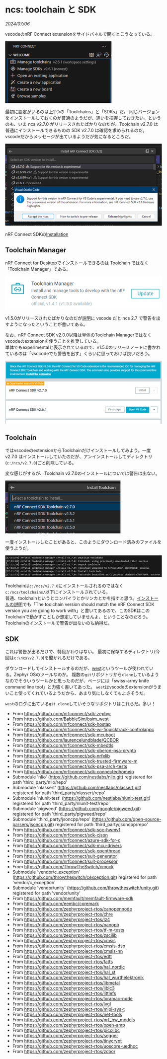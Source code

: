 # ncs: toolchain と SDK

<i>2024/07/06</i>

vscodeのnRF Connect extensionをサイドパネルで開くとこうなっている。

![image](20240706a-1.png)

最初に設定がいるのは上2つの「Toolchains」と「SDKs」だ。
同じバージョンをインストールしておくのが普通のようだが、違いを把握しておきたい。というのも、いま ncs v2.7.0 がリリースされたばかりなのだが、Toolchain v2.7.0 は普通にインストールできるものの SDK v2.7.0 は確認を求められるのだ。
vscodeだからメッセージが出ているようだが気になるところだ。

![image](20240706a-2.png)

nRF Connect SDKの[Installation](https://docs.nordicsemi.com/bundle/ncs-latest/page/nrf/installation/install_ncs.html#install_the_nrf_connect_sdk_toolchain)

## Toolchain Manager

nRF Connect for Desktopでインストールできるのは Toolchain ではなく「Toolchain Manager」である。

![image](20240705a-3.png)

v1.5.0がリリースされたばかりなのだが[説明](https://github.com/NordicSemiconductor/pc-nrfconnect-toolchain-manager/releases/tag/v1.5.0)に vscode だと ncs 2.7 で警告を出すようになったということが書いてある。

なお、nRF Connect SDK v2.0.0以降は単体のToolchain Managerではなくvscodeのextensionを使うことを推奨している。  
単体でもexperimentalと表示されているので、v1.5.0のリリースノートに書かれているのは「vsccodeでも警告を出す」くらいに思っておけば良いだろう。

![image](20240706a-3.png)

## Toolchain

ではvscodeのextensionからToolchainだけインストールしてみよう。一度 v2.7.0 はインストールしていたのだが、アンインストールしてディレクトリ(`c:/ncs/v2.7.0`)ごと削除している。


変な感じがするが、Toolchain v2.7.0のインストールについては警告は出ない。

![image](20240706a-4.png)

一度インストールしたことがあると、このようにダウンロード済みのファイルを使うようだ。

![image](20240706a-5.png)

Toolchainは`c:/ncs/v2.7.0`にインストールされるのではなく`c:/ncs/toolchains/`以下にインストールされている。  
普通、toolchainというとコンパイラとかリンカとかを指すと思う。[インストールの説明](https://docs.nordicsemi.com/bundle/ncs-latest/page/nrf/installation/install_ncs.html#install_the_nrf_connect_sdk_toolchain)でも「The toolchain version should match the nRF Connect SDK version you are going to work with」と書いてあるので、このSDKはこのToolchainで動かすことしか想定していませんよ、ということなのだろう。
Toolchainのインストールで警告が出ないのも納得だ。

## SDK

これは警告が出るだけで、特段かわりはない。
最初に保存するディレクトリ(今回は`c:\ncs\v2.7.0`)を聞かれるだけである。

ダウンロードしてインストールするのだが、[west](https://docs.zephyrproject.org/latest/develop/west/index.html)というツールが使われている。Zephyr OSのツールなのか。
複数の`git`リポジトリから`clone`しているようなのでそういうツールかと思ったのだが、ページには「swiss-army knife command line tool」と力強く書いてあった。
`west`はvscodeのextensionがうまいこと使ってくれているようだから、あまり気にしなくてもよさそうだ。

`west`のログに出ている`git clone`していそうなリポジトリはこれらだ。多い！

* From https://github.com/nrfconnect/sdk-zephyr
* From https://github.com/BabbleSim/bsim_west
* From https://github.com/nrfconnect/sdk-hostap
* From https://github.com/nrfconnect/sdk-wi-fiquicktrack-controlappc
* From https://github.com/nrfconnect/sdk-mcuboot
* From https://github.com/laurencelundblade/QCBOR
* From https://github.com/nrfconnect/sdk-mbedtls
* From https://github.com/nrfconnect/sdk-oberon-psa-crypto
* From https://github.com/nrfconnect/sdk-nrfxlib
* From https://github.com/nrfconnect/sdk-trusted-firmware-m
* From https://github.com/nrfconnect/sdk-psa-arch-tests
* From https://github.com/nrfconnect/sdk-connectedhomeip
* Submodule 'nlio' (https://github.com/nestlabs/nlio.git) registered for path 'third_party/nlio/repo'
* Submodule 'nlassert' (https://github.com/nestlabs/nlassert.git) registered for path 'third_party/nlassert/repo'
* Submodule 'nlunit-test' (https://github.com/nestlabs/nlunit-test.git) registered for path 'third_party/nlunit-test/repo'
* Submodule 'pigweed' (https://github.com/google/pigweed.git) registered for path 'third_party/pigweed/repo'
* Submodule 'third_party/jsoncpp/repo' (https://github.com/open-source-parsers/jsoncpp.git) registered for path 'third_party/jsoncpp/repo'
* From https://github.com/nrfconnect/sdk-soc-hwmv1
* From https://github.com/nrfconnect/sdk-cjson
* From https://github.com/nrfconnect/azure-sdk-for-c
* From https://github.com/nrfconnect/sdk-mcu-drivers
* From https://github.com/nrfconnect/sdk-openthread
* From https://github.com/nrfconnect/suit-generator
* From https://github.com/nrfconnect/suit-processor
* From https://github.com/ThrowTheSwitch/cmock
* Submodule 'vendor/c_exception' (https://github.com/throwtheswitch/cexception.git) registered for path 'vendor/c_exception'
* Submodule 'vendor/unity' (https://github.com/throwtheswitch/unity.git) registered for path 'vendor/unity'
* From https://github.com/memfault/memfault-firmware-sdk
* From https://github.com/eembc/coremark
* From https://github.com/zephyrproject-rtos/canopennode
* From https://github.com/zephyrproject-rtos/chre
* From https://github.com/zephyrproject-rtos/lz4
* From https://github.com/zephyrproject-rtos/nanopb
* From https://github.com/zephyrproject-rtos/tf-m-tests
* From https://github.com/zephyrproject-rtos/zscilib
* From https://github.com/zephyrproject-rtos/cmsis
* From https://github.com/zephyrproject-rtos/cmsis-dsp
* From https://github.com/zephyrproject-rtos/cmsis-nn
* From https://github.com/zephyrproject-rtos/edtt
* From https://github.com/zephyrproject-rtos/fatfs
* From https://github.com/zephyrproject-rtos/hal_nordic
* From https://github.com/zephyrproject-rtos/hal_st
* From https://github.com/zephyrproject-rtos/hal_wurthelektronik
* From https://github.com/zephyrproject-rtos/libmetal
* From https://github.com/zephyrproject-rtos/liblc3
* From https://github.com/zephyrproject-rtos/littlefs
* From https://github.com/zephyrproject-rtos/loramac-node
* From https://github.com/zephyrproject-rtos/lvgl
* From https://github.com/zephyrproject-rtos/mipi-sys-t
* From https://github.com/zephyrproject-rtos/net-tools
* From https://github.com/zephyrproject-rtos/nrf_hw_models
* From https://github.com/zephyrproject-rtos/open-amp
* From https://github.com/zephyrproject-rtos/picolibc
* From https://github.com/zephyrproject-rtos/segger
* From https://github.com/zephyrproject-rtos/tinycrypt
* From https://github.com/zephyrproject-rtos/uoscore-uedhoc
* From https://github.com/zephyrproject-rtos/zcbor

